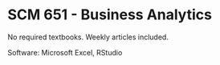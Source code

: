 # SCM 651 - Business Analytics

No required textbooks. Weekly articles included.

Software: Microsoft Excel, RStudio
